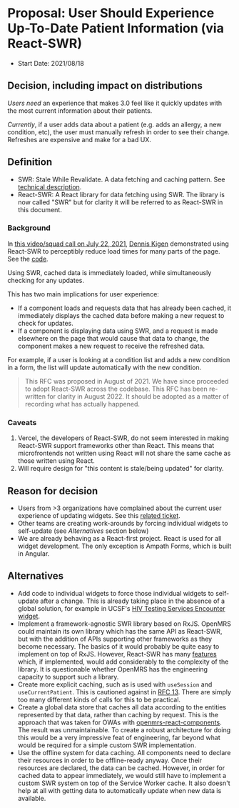 # Proposal: User Should Experience Up-To-Date Patient Information (via React-SWR)
- Start Date: 2021/08/18

## Decision, including impact on distributions

*Users need* an experience that makes 3.0 feel like it quickly updates with the most
current information about their patients. 

*Currently*, if a user adds data about a patient (e.g. adds an allergy, a new condition,
etc), the user must manually refresh in order to see their change. Refreshes are
expensive and make for a bad UX.

## Definition
- SWR: Stale While Revalidate. A data fetching and caching pattern. See [technical description](https://datatracker.ietf.org/doc/html/rfc5861#section-3).
- React-SWR: A React library for data fetching using SWR. The library is now called "SWR" but
    for clarity it will be referred to as React-SWR in this document.

### Background 

In [this video/squad call on July 22, 2021](https://iu.mediaspace.kaltura.com/media/t/1_3fu8nt7g?st=642),
[Dennis Kigen](https://github.com/denniskigen) demonstrated using React-SWR to perceptibly reduce
load times for many parts of the page. See the [code](https://github.com/openmrs/openmrs-esm-patient-chart/commit/4563425a859b8fd65f5546fccb941afda7546bd8).

Using SWR, cached data is immediately loaded, while simultaneously checking for any updates.

This has two main implications for user experience:
- If a component loads and requests data that has already been cached, it immediately displays
    the cached data before making a new request to check for updates.
- If a component is displaying data using SWR, and a request is made elsewhere on the page that
    would cause that data to change, the component makes a new request to receive the refreshed
    data.

For example, if a user is looking at a condition list and adds a new condition in a form, the list
will update automatically with the new condition.

> This RFC was proposed in August of 2021. We have since proceeded to adopt React-SWR across
> the codebase. This RFC has been re-written for clarity in August 2022. It should be adopted
> as a matter of recording what has actually happened.

### Caveats

1. Vercel, the developers of React-SWR, do not seem interested in making React-SWR support
    frameworks other than React. This means that microfrontends not written using React will
    not share the same cache as those written using React.
2. Will require design for "this content is stale/being updated" for clarity.

## Reason for decision
- Users from >3 organizations have complained about the current user experience of
    updating widgets. See this [related ticket](https://issues.openmrs.org/browse/MF-725).
- Other teams are creating work-arounds by forcing individual widgets to self-update
    (see _Alternatives_ section below)
- We are already behaving as a React-first project. React is used for all widget development.
    The only exception is Ampath Forms, which is built in Angular.

## Alternatives
- Add code to individual widgets to force those individual widgets to self-update after a change.
    This is already taking place in the absence of a global solution, for example in
    UCSF's [HIV Testing Services Encounter widget](https://github.com/UCSF-IGHS/openmrs-esm-ohri/blob/226f7b3075fd88861179c0e9675fb1efd5b932f5/src/hts/encounters-list/hts-overview-list.component.tsx#L40).
- Implement a framework-agnostic SWR library based on RxJS. OpenMRS could maintain its own
    library which has the same API as React-SWR, but with the addition of APIs supporting
    other frameworks as they become necessary. The basics of it would probably be quite easy
    to implement on top of RxJS. However, React-SWR has many [features](https://github.com/vercel/swr#readme)
    which, if implemented, would add considerably to the complexity of the library. It is
    questionable whether OpenMRS has the engineering capacity to support such a library.
- Create more explicit caching, such as is used with `useSession` and `useCurrentPatient`.
    This is cautioned against in [RFC 13](https://github.com/openmrs/openmrs-rfc-frontend/blob/master/text/0013-api-calls-and-fhir.md).
    There are simply too many different kinds of calls for this to be practical.
- Create a global data store that caches all data according to the entities represented by that data,
    rather than caching by request. This is the approach that was taken for OWAs with
    [openmrs-react-components](https://github.com/openmrs/openmrs-react-components/). The result was
    unmaintainable. To create a robust architecture for doing this would be a very impressive feat
    of engineering, far beyond what would be required for a simple custom SWR implementation.
- Use the offline system for data caching. All components need to declare their resources in order
    to be offline-ready anyway. Once their resources are declared, the data can be cached. However,
    in order for cached data to appear immediately, we would still have to implement a custom SWR
    system on top of the Service Worker cache. It also doesn't help at all with getting data to
    automatically update when new data is available.
